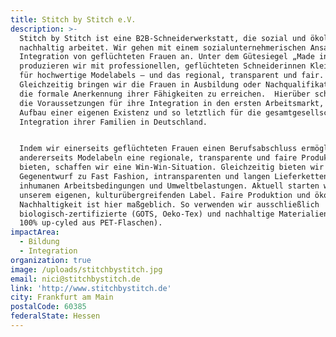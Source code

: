 ```yaml
---
title: Stitch by Stitch e.V.
description: >-
  Stitch by Stitch ist eine B2B-Schneiderwerkstatt, die sozial und ökologisch
  nachhaltig arbeitet. Wir gehen mit einem sozialunternehmerischen Ansatz die
  Integration von geflüchteten Frauen an. Unter dem Gütesiegel „Made in Germany“
  produzieren wir mit professionellen, geflüchteten Schneiderinnen Kleinserien
  für hochwertige Modelabels – und das regional, transparent und fair.
  Gleichzeitig bringen wir die Frauen in Ausbildung oder Nachqualifikation, um
  die formale Anerkennung ihrer Fähigkeiten zu erreichen.  Hierüber schaffen wir
  die Voraussetzungen für ihre Integration in den ersten Arbeitsmarkt, den
  Aufbau einer eigenen Existenz und so letztlich für die gesamtgesellschaftliche
  Integration ihrer Familien in Deutschland. 


  Indem wir einerseits geflüchteten Frauen einen Berufsabschluss ermöglichen und
  andererseits Modelabeln eine regionale, transparente und faire Produktion
  bieten, schaffen wir eine Win-Win-Situation. Gleichzeitig bieten wir einen
  Gegenentwurf zu Fast Fashion, intransparenten und langen Lieferketten,
  inhumanen Arbeitsbedingungen und Umweltbelastungen. Aktuell starten wir mit
  unserem eigenen, kulturübergreifenden Label. Faire Produktion und ökologische
  Nachhaltigkeit ist hier maßgeblich. So verwenden wir ausschließlich
  biologisch-zertifizierte (GOTS, Oeko-Tex) und nachhaltige Materialien (z.B.
  100% up-cyled aus PET-Flaschen).
impactArea:
  - Bildung
  - Integration
organization: true
image: /uploads/stitchbystitch.jpg
email: nici@stitchbystitch.de
link: 'http://www.stitchbystitch.de'
city: Frankfurt am Main
postalCode: 60385
federalState: Hessen
---
```


